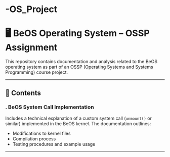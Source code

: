 # -OS_Project
# 🖥️ BeOS Operating System – OSSP Assignment

This repository contains documentation and analysis related to the BeOS operating system as part of an OSSP (Operating Systems and Systems Programming) course project.

---

## 📄 Contents

### . BeOS System Call Implementation
Includes a technical explanation of a custom system call (`unmount()` or similar) implemented in the BeOS kernel. The documentation outlines:
- Modifications to kernel files
- Compilation process
- Testing procedures and example usage



---


